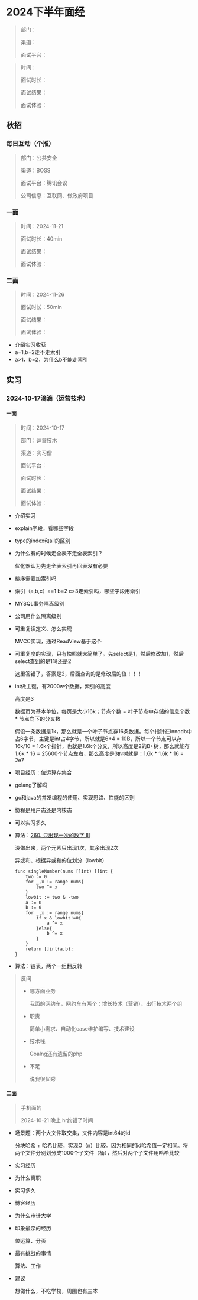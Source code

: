 # 2024下半年面经

> 部门：
>
> 渠道：
>
> 面试平台：



> 时间：
>
> 面试时长：
>
> 面试结果：
>
> 面试体验：

## 秋招

### 每日互动（个推）



> 部门：公共安全
>
> 渠道：BOSS
>
> 面试平台：腾讯会议
>
> 公司信息：互联网、做政府项目

### 一面

> 时间：2024-11-21
>
> 面试时长：40min
>
> 面试结果：
>
> 面试体验：





### 二面

> 时间：2024-11-26
>
> 面试时长：50min
>
> 面试结果：
>
> 面试体验：

- 介绍实习收获
- a=1,b=2走不走索引
- a>1，b=2，为什么b不能走索引









## 实习



### 2024-10-17滴滴（运营技术）

#### 一面

> 时间：2024-10-17
>
> 部门：运营技术
>
> 渠道：实习僧
>
> 面试平台：
>
> 面试时长：
>
> 面试结果：
>
> 面试体验：

- 介绍实习

- explain字段，看哪些字段

- type的index和all的区别

- 为什么有的时候走全表不走全表索引？

  优化器认为先走全表索引再回表没有必要

- 排序需要加索引吗

- 索引（a,b,c）a=1 b=2 c>3走索引吗，哪些字段用索引

- MYSQL事务隔离级别

- 公司用什么隔离级别

- 可重复读定义、怎么实现

  MVCC实现，通过ReadView基于这个

- 可重复度的实现，只有快照就太简单了。先select是1，然后修改加1，然后select查到的是1吗还是2

  这里答错了，答案是2，后面查询的是修改后的值！！！

- int做主键，有2000w个数据，索引的高度

  高度是3

  数据页为基本单位，每页是大小16k；节点个数 = 叶子节点中存储的信息个数 * 节点向下的分叉数

  假设一条数据是1k，那么就是一个叶子节点存16条数据。每个指针在innodb中占6字节，主键是int占4字节，所以就是6+4 = 10B，所以一个节点可以存16k/10 = 1.6k个指针，也就是1.6k个分叉，所以高度是2的B+树，那么就能存 1.6k * 16 = 25600个节点左右，那么高度是3的树就是：1.6k * 1.6k * 16 = 2e7

- 项目经历：位运算存集合

- golang了解吗

- go和java的并发编程的使用、实现思路、性能的区别

- 协程是用户态还是内核态

- 可以实习多久

- 算法：[260. 只出现一次的数字 III](https://leetcode.cn/problems/single-number-iii/)

  没做出来，两个元素只出现1次，其余出现2次

  异或和、根据异或和的位划分（lowbit）

  ```
  func singleNumber(nums []int) []int {
      two := 0
      for _,x := range nums{
          two ^= x
      }
      lowbit := two & -two
      a := 0
      b := 0
      for _,x := range nums{
          if x & lowbit!=0{
              a ^= x
          }else{
              b ^= x
          }
      }
      return []int{a,b};
  }
  ```

- 算法：链表，两个一组翻反转



> 反问
>
> - 哪方面业务
>
>   我面的网约车，网约车有两个：增长技术（营销）、出行技术两个组
>
> - 职责
>
>   简单小需求、自动化case维护编写、技术建设
>
> - 技术栈
>
>   Goalng还有遗留的php
>
> - 不足
>
>   说我很优秀

#### 二面

> 手机面的
>
> 2024-10-21 晚上 hr约错了时间

- 场景题：两个大文件取交集，文件内容是int64的id

  分块哈希 + 哈希比较，实现O（n）比较。因为相同的id哈希值一定相同。将两个文件分别划分成1000个子文件（桶），然后对两个子文件用哈希比较

- 实习经历

- 为什么离职

- 实习多久

- 博客经历

- 为什么审计大学

- 印象最深的经历

  位运算、分页

- 最有挑战的事情

  算法、工作

- 建议

  想做什么，不吃学校，周围也有三本